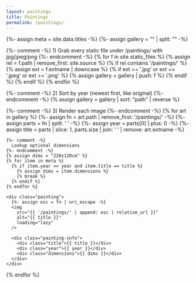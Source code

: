 ```yaml
---
layout: paintings
title: Paintings
permalink: /paintings/
---
```


<div class="gallery">

  {%- assign meta = site.data.titles -%}
  {%- assign gallery = "" | split: "" -%}

  {%- comment -%}
    1) Grab every static file under /paintings/ with jpg/jpeg/png
  {%- endcomment -%}
  {% for f in site.static_files %}
    {% assign rel = f.path | remove_first: site.source %}
    {% if rel contains '/paintings/' %}
      {% assign ext = f.extname | downcase %}
      {% if ext == '.jpg' or ext == '.jpeg' or ext == '.png' %}
        {% assign gallery = gallery | push: f %}
      {% endif %}
    {% endif %}
  {% endfor %}

  {%- comment -%}
    2) Sort by year (newest first, like original)
  {%- endcomment -%}
  {% assign gallery = gallery | sort: "path" | reverse %}

  {%- comment -%}
    3) Render each image
  {%- endcomment -%}
  {% for art in gallery %}
    {%- assign fn = art.path | remove_first: '/paintings/' -%}
    {%- assign parts = fn | split: ' ' -%}
    {%- assign year = parts[0] | plus: 0 -%}
    {%- assign title = parts | slice: 1, parts.size | join: ' ' | remove: art.extname -%}

    {%- comment -%}
      Lookup optional dimensions
    {%- endcomment -%}
    {% assign dims = "220x120cm" %}
    {% for item in meta %}
      {% if item.year == year and item.title == title %}
        {% assign dims = item.dimensions %}
        {% break %}
      {% endif %}
    {% endfor %}

    <div class="painting">
      {%- assign esc = fn | uri_escape -%}
      <img
        src="{{ '/paintings/' | append: esc | relative_url }}"
        alt="{{ title }}"
        loading="lazy"
      />
      
      <div class="painting-info">
        <div class="title">{{ title }}</div>
        <div class="year">{{ year }}</div>
        <div class="dimensions">{{ dims }}</div>
      </div>
    </div>
  {% endfor %}

</div>
